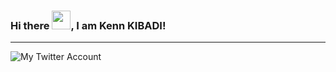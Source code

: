 ### Hi there <img src="https://raw.githubusercontent.com/MartinHeinz/MartinHeinz/master/wave.gif" width="30px" />, I am Kenn KIBADI!

---

![My Twitter Account](https://img.shields.io/twitter/follow/KennKIBADI?label=Follow%20me%20on%20Twitter&style=social)

<!--
**KennStack01/KennStack01** is a ✨ _special_ ✨ repository because its `README.md` (this file) appears on your GitHub profile.

💡I am a Software Engineer, Designer and a Life-long Learner, I use Technologies to Build Tech Products.

I spend my time on Studying and Learning, using my Blog as a Space where I share what I am learning and exploring based on the Feynman Technique😉. Looking forward to reaching and helping more people by sharing my knowledge.


Here are some ideas to get you started:

- 🔭 I’m currently working on ...
- 🌱 I’m currently learning ...
- 👯 I’m looking to collaborate on ...
- 🤔 I’m looking for help with ...
- 💬 Ask me about ...
- 📫 How to reach me: ...
- 😄 Pronouns: ...
- ⚡ Fun fact: ...
-->
